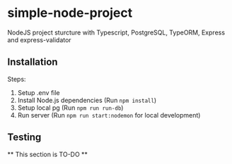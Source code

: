 # simple-node-project

NodeJS project sturcture with Typescript, PostgreSQL, TypeORM, Express and express-validator

## Installation

Steps:

1. Setup .env file
2. Install Node.js dependencies (Run `npm install`)
3. Setup local pg (Run `npm run run-db`)
4. Run server (Run `npm run start:nodemon` for local development)

## Testing

** This section is TO-DO **
